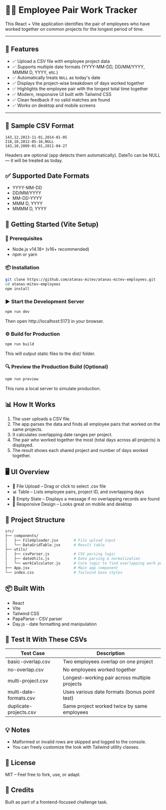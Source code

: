 # 🧑‍💻 Employee Pair Work Tracker

This React + Vite application identifies the pair of employees who have worked together on common projects for the longest period of time.

---

## 📌 Features

- ✅ Upload a CSV file with employee project data
- ✅ Supports multiple date formats (YYYY-MM-DD, DD/MM/YYYY, MMMM D, YYYY, etc.)
- ✅ Automatically treats `NULL` as today's date
- ✅ Displays the project-wise breakdown of days worked together
- ✅ Highlights the employee pair with the longest total time together
- ✅ Modern, responsive UI built with Tailwind CSS
- ✅ Clean feedback if no valid matches are found
- ✅ Works on desktop and mobile screens

---

## 📁 Sample CSV Format

```csv
143,12,2013-11-01,2014-01-05
218,10,2012-05-16,NULL
143,10,2009-01-01,2011-04-27
```

Headers are optional (app detects them automatically).
DateTo can be NULL — it will be treated as today.

## ✅ Supported Date Formats

- YYYY-MM-DD
- DD/MM/YYYY
- MM-DD-YYYY
- MMM D, YYYY
- MMMM D, YYYY

## 🚀 Getting Started (Vite Setup)

### 🔧 Prerequisites

- Node.js v14.18+ (v16+ recommended)
- npm or yarn

### 📦 Installation

```bash
git clone https://github.com/atanas-mitev/atanas-mitev-employees.git
cd atanas-mitev-employees
npm install
```

### ▶️ Start the Development Server

```bash
npm run dev
```

Then open http://localhost:5173 in your browser.

### ⚙️ Build for Production

```bash
npm run build
```

This will output static files to the dist/ folder.

### 🔍 Preview the Production Build (Optional)

```bash
npm run preview
```

This runs a local server to simulate production.

## 📊 How It Works

1. The user uploads a CSV file.
2. The app parses the data and finds all employee pairs that worked on the same projects.
3. It calculates overlapping date ranges per project.
4. The pair who worked together the most (total days across all projects) is displayed.
5. The result shows each shared project and number of days worked together.

## 🖥 UI Overview

- 📁 File Upload – Drag or click to select .csv file
- 📊 Table – Lists employee pairs, project ID, and overlapping days
- 📴 Empty State – Displays a message if no overlapping records are found
- 📱 Responsive Design – Looks great on mobile and desktop

## 📂 Project Structure

```bash
src/
├── components/
│   ├── FileUploader.jsx       # File upload input
│   └── DataGridTable.jsx      # Result table
├── utils/
│   ├── csvParser.js           # CSV parsing logic
│   ├── dateUtils.js           # Date parsing & normalization
│   └── workCalculator.js      # Core logic to find overlapping work periods
├── App.jsx                    # Main app component
└── index.css                  # Tailwind base styles
```

## 📦 Built With

- React
- Vite
- Tailwind CSS
- PapaParse - CSV parser
- Day.js - date formatting and manipulation

## 🧪 Test It With These CSVs

| Test Case | Description |
|-----------|-------------|
| basic-overlap.csv | Two employees overlap on one project |
| no-overlap.csv | No employees worked together |
| multi-project.csv | Longest-working pair across multiple projects |
| multi-date-formats.csv | Uses various date formats (bonus point test) |
| duplicate-projects.csv | Same project worked twice by same employees |

## 💡 Notes

- Malformed or invalid rows are skipped and logged to the console.
- You can freely customize the look with Tailwind utility classes.

## 📜 License

MIT – Feel free to fork, use, or adapt.

## 🤝 Credits

Built as part of a frontend-focused challenge task.